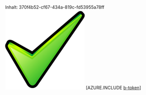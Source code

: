 Inhalt: 370f4b52-cf67-434a-819c-fd53955a78ff![Bild](1183e45f-0efe-4fe0-a7bc-2afdcf76935b.png)
[AZURE.INCLUDE [b-token](77300aa2-9bc3-48b4-ab2b-c6dfeb63e245.md)]
